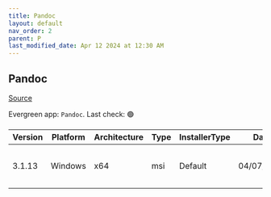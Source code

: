 ```yaml
---
title: Pandoc
layout: default
nav_order: 2
parent: P
last_modified_date: Apr 12 2024 at 12:30 AM
---
```


## Pandoc

[Source](https://pandoc.org/)

Evergreen app: `Pandoc`. Last check: 🟢

| Version | Platform | Architecture | Type | InstallerType | Date       | Size     | URI                                                                                                                                                                                |
| ------- | -------- | ------------ | ---- | ------------- | ---------- | -------- | ---------------------------------------------------------------------------------------------------------------------------------------------------------------------------------- |
| 3.1.13  | Windows  | x64          | msi  | Default       | 04/07/2024 | 37920768 | [https://github.com/jgm/pandoc/releases/download/3.1.13/pandoc-3.1.13-windows-x86_64.msi](https://github.com/jgm/pandoc/releases/download/3.1.13/pandoc-3.1.13-windows-x86_64.msi) |
